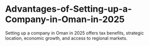 # Advantages-of-Setting-up-a-Company-in-Oman-in-2025
 Setting up a company in Oman in 2025 offers tax benefits, strategic location, economic growth, and access to regional markets.
